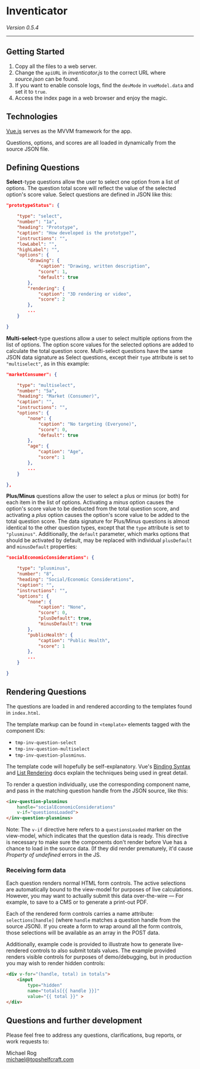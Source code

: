 # Inventicator
_Version 0.5.4_

---


## Getting Started

1. Copy all the files to a web server.
2. Change the `apiURL` in _inventicator.js_ to the correct URL where _source.json_ can be found.
3. If you want to enable console logs, find the `devMode` in `vueModel.data` and set it to `true`.
4. Access the index page in a web browser and enjoy the magic.

## Technologies

[Vue.js](https://vuejs.org/guide/) serves as the MVVM framework for the app.

Questions, options, and scores are all loaded in dynamically from the source JSON file.

## Defining Questions

**Select**-type questions allow the user to select one option from a list of options. The question total score will reflect the value of the selected option's score value. Select questions are defined in JSON like this:

```json
"prototypeStatus": {

	"type": "select",
	"number": "1a",
	"heading": "Prototype",
	"caption": "How developed is the prototype?",
	"instructions": "",
	"lowLabel": "",
	"highLabel": "",
	"options": {
		"drawing": {
			"caption": "Drawing, written description",
			"score": 1,
			"default": true
		},
		"rendering": {
			"caption": "3D rendering or video",
			"score": 2
		},
		...
	}

}
```

**Multi-select**-type questions allow a user to select multiple options from the list of options. The option score values for the selected options are added to calculate the total question score. Multi-select questions have the same JSON data signature as Select questions, except their `type` attribute is set to `"multiselect"`, as in this example:

```json
"marketConsumer": {

	"type": "multiselect",
	"number": "5a",
	"heading": "Market (Consumer)",
	"caption": "",
	"instructions": "",
	"options": {
		"none": {
			"caption": "No targeting (Everyone)",
			"score": 0,
			"default": true
		},
		"age": {
			"caption": "Age",
			"score": 1
		},
		...
	}

},
```

**Plus/Minus** questions allow the user to select a plus or minus (or both) for each item in the list of options. Activating a _minus_ option causes the option's score value to be deducted from the total question score, and activating a _plus_ option causes the option's score value to be added to the total question score. The data signature for Plus/Minus questions is almost identical to the other question types, except that the `type` attribute is set to `"plusminus"`. Additionally, the `default` parameter, which marks options that should be activated by default, may be replaced with individual `plusDefault` and `minusDefault` properties:

```json
"socialEconomicConsiderations": {

	"type": "plusminus",
	"number": "8",
	"heading": "Social/Economic Considerations",
	"caption": "",
	"instructions": "",
	"options": {
		"none": {
			"caption": "None",
			"score": 0,
			"plusDefault": true,
			"minusDefault": true
		},
		"publicHealth": {
			"caption": "Public Health",
			"score": 1
		},
		...
	}

}
```

## Rendering Questions

The questions are loaded in and rendered according to the templates found in `index.html`.

The template markup can be found in `<template>` elements tagged with the component IDs:

 - `tmp-inv-question-select`
 - `tmp-inv-question-multiselect`
 - `tmp-inv-question-plusminus`.

The template code will hopefully be self-explanatory. Vue's [Binding Syntax](https://vuejs.org/guide/syntax.html) and [List Rendering](https://vuejs.org/guide/list.html) docs explain the techniques being used in great detail.

To render a question individually, use the corresponding component name, and pass in the matching question handle from the JSON source, like this:

```html
<inv-question-plusminus 
	handle="socialEconomicConsiderations"
	v-if="questionsLoaded">
</inv-question-plusminus>
```

Note: The `v-if` directive here refers to a `questionsLoaded` marker on the view-model, which indicates that the question data is ready. This directive is necessary to make sure the components don't render before Vue has a chance to load in the source data. (If they did render prematurely, it'd cause _Property of undefined_ errors in the JS.

### Receiving form data

Each question renders normal HTML form controls. The active selections are automatically bound to the view-model for purposes of live calculations. However, you may want to actually submit this data over-the-wire &mdash; For example, to save to a CMS or to generate a print-out PDF.

Each of the rendered form controls carries a name attribute: `selections[handle]` (where `handle` matches a question handle from the source JSON). If you create a form to wrap around all the form controls, those selections will be available as an array in the POST data.

Additionally, example code is provided to illustrate how to generate live-rendered controls to also submit totals values. The example provided renders visible controls for purposes of demo/debugging, but in production you may wish to render hidden controls:

```html
<div v-for="(handle, total) in totals">
	<input
		type="hidden"
		name="totals[{{ handle }}]" 
		value="{{ total }}" >
</div>
```

## Questions and further development

Please feel free to address any questions, clarifications, bug reports, or work requests to:

Michael Rog  
michael@topshelfcraft.com

